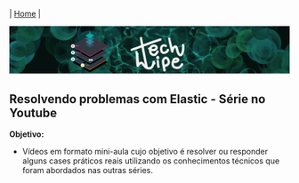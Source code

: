 | [Home](https://techlipe.github.io/Guia-Completo-Elastic-Stack) |

![TL](banner-tl.png)

## Resolvendo problemas com Elastic - Série no Youtube

**Objetivo:**
- Vídeos em formato mini-aula cujo objetivo é resolver ou responder alguns cases práticos reais utilizando os conhecimentos técnicos que foram abordados nas outras séries.
